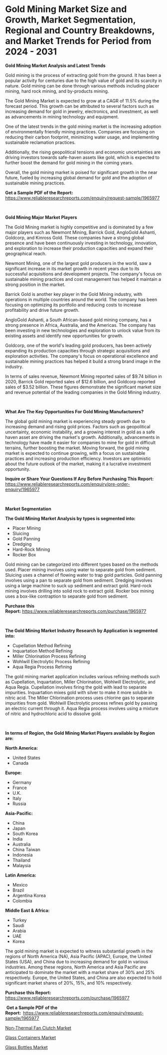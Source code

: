 <p><h1>Gold Mining Market Size and Growth, Market Segmentation, Regional and Country Breakdowns, and Market Trends for Period from 2024 -  2031</h1></p><p><strong>Gold Mining Market Analysis and Latest Trends</strong></p>
<p><p>Gold mining is the process of extracting gold from the ground. It has been a popular activity for centuries due to the high value of gold and its scarcity in nature. Gold mining can be done through various methods including placer mining, hard rock mining, and by-products mining.</p><p>The Gold Mining Market is expected to grow at a CAGR of 11.5% during the forecast period. This growth can be attributed to several factors such as increasing demand for gold in jewelry, electronics, and investment, as well as advancements in mining technology and equipment.</p><p>One of the latest trends in the gold mining market is the increasing adoption of environmentally friendly mining practices. Companies are focusing on reducing their carbon footprint, minimizing water usage, and implementing sustainable reclamation practices.</p><p>Additionally, the rising geopolitical tensions and economic uncertainties are driving investors towards safe-haven assets like gold, which is expected to further boost the demand for gold mining in the coming years.</p><p>Overall, the gold mining market is poised for significant growth in the near future, fueled by increasing global demand for gold and the adoption of sustainable mining practices.</p></p>
<p><strong>Get a Sample PDF of the Report:&nbsp;</strong> <a href="https://www.reliableresearchreports.com/enquiry/request-sample/1965977">https://www.reliableresearchreports.com/enquiry/request-sample/1965977</a></p>
<p>&nbsp;</p>
<p><strong>Gold Mining Major Market Players</strong></p>
<p><p>The Gold Mining market is highly competitive and is dominated by a few major players such as Newmont Mining, Barrick Gold, AngloGold Ashanti, Goldcorp, and Kinross Gold. These companies have a strong global presence and have been continuously investing in technology, innovation, and exploration to increase their production capacities and expand their geographical reach.</p><p>Newmont Mining, one of the largest gold producers in the world, saw a significant increase in its market growth in recent years due to its successful acquisitions and development projects. The company's focus on sustainable mining practices and cost management has helped it maintain a strong position in the market.</p><p>Barrick Gold is another key player in the Gold Mining industry, with operations in multiple countries around the world. The company has been focusing on optimizing its portfolio and reducing costs to increase profitability and drive future growth.</p><p>AngloGold Ashanti, a South African-based gold mining company, has a strong presence in Africa, Australia, and the Americas. The company has been investing in new technologies and exploration to unlock value from its existing assets and identify new opportunities for growth.</p><p>Goldcorp, one of the world's leading gold producers, has been actively expanding its production capacities through strategic acquisitions and exploration activities. The company's focus on operational excellence and sustainable mining practices has helped it build a strong brand image in the industry.</p><p>In terms of sales revenue, Newmont Mining reported sales of $9.74 billion in 2020, Barrick Gold reported sales of $12.6 billion, and Goldcorp reported sales of $3.52 billion. These figures demonstrate the significant market size and revenue potential of the leading companies in the Gold Mining industry.</p></p>
<p>&nbsp;</p>
<p><strong>What Are The Key Opportunities For Gold Mining Manufacturers?</strong></p>
<p><p>The global gold mining market is experiencing steady growth due to increasing demand and rising gold prices. Factors such as geopolitical uncertainty, economic instability, and a growing interest in gold as a safe haven asset are driving the market's growth. Additionally, advancements in technology have made it easier for companies to mine for gold in difficult terrains, further boosting the market. Moving forward, the gold mining market is expected to continue growing, with a focus on sustainable practices and increasing production efficiency. Investors are optimistic about the future outlook of the market, making it a lucrative investment opportunity.</p></p>
<p><strong>Inquire or Share Your Questions If Any Before Purchasing This Report:</strong> <a href="https://www.reliableresearchreports.com/enquiry/pre-order-enquiry/1965977">https://www.reliableresearchreports.com/enquiry/pre-order-enquiry/1965977</a></p>
<p>&nbsp;</p>
<p><strong>Market Segmentation</strong></p>
<p><strong>The Gold Mining Market Analysis by types is segmented into:</strong></p>
<p><ul><li>Placer Mining</li><li>Sluicing</li><li>Gold Panning</li><li>Dredging</li><li>Hard-Rock Mining</li><li>Rocker Box</li></ul></p>
<p><p>Gold mining can be categorized into different types based on the methods used. Placer mining involves using water to separate gold from sediment. Sluicing uses a channel of flowing water to trap gold particles. Gold panning involves using a pan to separate gold from sediment. Dredging involves using a large machine to suck up sediment and extract gold. Hard-rock mining involves drilling into solid rock to extract gold. Rocker box mining uses a box-like contraption to separate gold from sediment.</p></p>
<p><strong>Purchase this Report:&nbsp;</strong><a href="https://www.reliableresearchreports.com/purchase/1965977">https://www.reliableresearchreports.com/purchase/1965977</a></p>
<p>&nbsp;</p>
<p><strong>The Gold Mining Market Industry Research by Application is segmented into:</strong></p>
<p><ul><li>Cupellation Method Refining</li><li>Inquartation Method Refining</li><li>Miller Chlorination Process Refining</li><li>Wohlwill Electrolytic Process Refining</li><li>Aqua Regia Process Refining</li></ul></p>
<p><p>The gold mining market application includes various refining methods such as Cupellation, Inquartation, Miller Chlorination, Wohlwill Electrolytic, and Aqua Regia. Cupellation involves firing the gold with lead to separate impurities. Inquartation mixes gold with silver to make it more soluble in nitric acid. The Miller Chlorination process uses chlorine gas to separate impurities from gold. Wohlwill Electrolytic process refines gold by passing an electric current through it. Aqua Regia process involves using a mixture of nitric and hydrochloric acid to dissolve gold.</p></p>
<p>&nbsp;</p>
<p><strong>In terms of Region, the Gold Mining Market Players available by Region are:</strong></p>
<p>
    <p> <strong> North America: </strong>
        <ul>
            <li>United States</li>
            <li>Canada</li>
        </ul>
        </p> 
    <p> <strong> Europe: </strong>
        <ul>
            <li>Germany</li>
            <li>France</li>
            <li>U.K.</li>
            <li>Italy</li>
            <li>Russia</li>
        </ul>
        </p> 
    <p> <strong> Asia-Pacific: </strong>
        <ul>
            <li>China</li>
            <li>Japan</li>
            <li>South Korea</li>
            <li>India</li>
            <li>Australia</li>
            <li>China Taiwan</li>
            <li>Indonesia</li>
            <li>Thailand</li>
            <li>Malaysia</li>
        </ul>
        </p> 
    <p> <strong> Latin America: </strong>
        <ul>
            <li>Mexico</li>
            <li>Brazil</li>
            <li>Argentina Korea</li>
            <li>Colombia</li>
        </ul>
        </p> 
    <p> <strong> Middle East & Africa: </strong>
        <ul>
            <li>Turkey</li>
            <li>Saudi</li>
            <li>Arabia</li>
            <li>UAE</li>
            <li>Korea</li>
        </ul>
    </p>
    </p>
<p><p>The gold mining market is expected to witness substantial growth in the regions of North America (NA), Asia Pacific (APAC), Europe, the United States (USA), and China due to increasing demand for gold in various industries. Among these regions, North America and Asia Pacific are anticipated to dominate the market with a market share of 30% and 25% respectively. Europe, the United States, and China are also expected to hold significant market shares of 20%, 15%, and 10% respectively.</p></p>
<p><strong>Purchase this Report: </strong><a href="https://www.reliableresearchreports.com/purchase/1965977">https://www.reliableresearchreports.com/purchase/1965977</a></p>
<p>&nbsp;<strong>Get a Sample PDF of the Report:&nbsp;&nbsp;</strong><a href="https://www.reliableresearchreports.com/enquiry/request-sample/1965977">https://www.reliableresearchreports.com/enquiry/request-sample/1965977</a></p>
<p><strong></strong></p>
<p><p><a href="https://frill-swim-3cd.notion.site/Non-Thermal-Fan-Clutch-Market-Offers-Provide-Insightful-Data-for-the-Time-Period-from-2024-to-2031-a-14b3fa600dfe4c37b00e924d71a3ad03">Non-Thermal Fan Clutch Market</a></p><p><a href="https://github.com/singletonthaxterkelliehr2df/Market-Research-Report-List-1/blob/main/glass-containers-market.md">Glass Containers Market</a></p><p><a href="https://github.com/kufem1/Market-Research-Report-List-1/blob/main/glass-bottles-market.md">Glass Bottles Market</a></p></p>